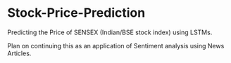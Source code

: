 # Stock-Price-Prediction

Predicting the Price of SENSEX (Indian/BSE stock index) using LSTMs. 


Plan on continuing this as an application of Sentiment analysis using News Articles.
